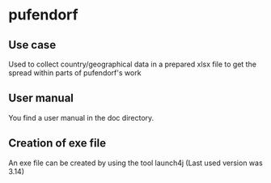 # pufendorf
## Use case
Used to collect country/geographical data in a prepared xlsx file to get the spread within parts of pufendorf's work
## User manual
You find a user manual in the doc directory.
## Creation of exe file
An exe file can be created by using the tool launch4j (Last used version was 3.14)
